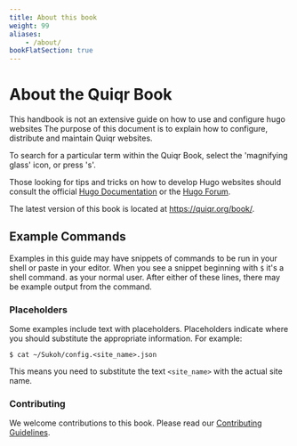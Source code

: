 ```yaml
---
title: About this book
weight: 99
aliases:
    - /about/
bookFlatSection: true
---
```


# About the Quiqr Book

This handbook is not an extensive guide on how to use and configure hugo
websites The purpose of this document is to explain how to configure,
distribute and maintain Quiqr websites.

To search for a particular term within the Quiqr Book, select the 'magnifying
glass' icon, or press 's'.

Those looking for tips and tricks on how to develop Hugo websites should
consult the official [Hugo Documentation](https://gohugo.io/documentation/) or
the [Hugo Forum](https://discourse.gohugo.io/).

The latest version of this book is located at https://quiqr.org/book/.

## Example Commands

Examples in this guide may have snippets of commands to be run in your shell or
paste in your editor. When you see a snippet beginning with `$` it's a shell command.
as your normal user. After either of these lines, there may be example output
from the command.

### Placeholders

Some examples include text with placeholders. Placeholders indicate where you
should substitute the appropriate information. For example:

```
$ cat ~/Sukoh/config.<site_name>.json
```

This means you need to substitute the text `<site_name>` with the actual site
name.

### Contributing

We welcome contributions to this book. Please read our [Contributing
Guidelines](https://github.com/quiqr/quiqr-book/blob/main/CONTRIBUTING.md).
